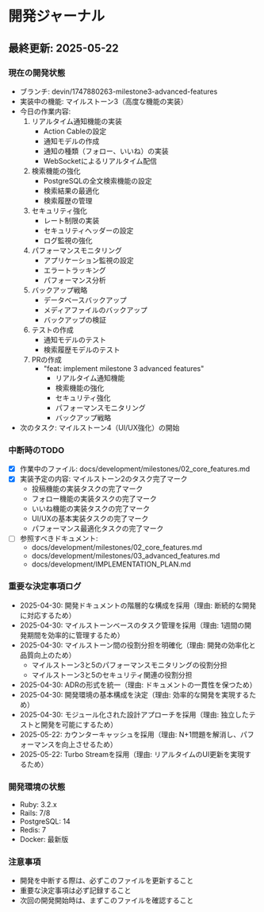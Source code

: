 # 開発ジャーナル

## 最終更新: 2025-05-22

### 現在の開発状態
- ブランチ: devin/1747880263-milestone3-advanced-features
- 実装中の機能: マイルストーン3（高度な機能の実装）
- 今日の作業内容:
  1. リアルタイム通知機能の実装
     - Action Cableの設定
     - 通知モデルの作成
     - 通知の種類（フォロー、いいね）の実装
     - WebSocketによるリアルタイム配信
  2. 検索機能の強化
     - PostgreSQLの全文検索機能の設定
     - 検索結果の最適化
     - 検索履歴の管理
  3. セキュリティ強化
     - レート制限の実装
     - セキュリティヘッダーの設定
     - ログ監視の強化
  4. パフォーマンスモニタリング
     - アプリケーション監視の設定
     - エラートラッキング
     - パフォーマンス分析
  5. バックアップ戦略
     - データベースバックアップ
     - メディアファイルのバックアップ
     - バックアップの検証
  6. テストの作成
     - 通知モデルのテスト
     - 検索履歴モデルのテスト
  7. PRの作成
     - "feat: implement milestone 3 advanced features"
       - リアルタイム通知機能
       - 検索機能の強化
       - セキュリティ強化
       - パフォーマンスモニタリング
       - バックアップ戦略
- 次のタスク: マイルストーン4（UI/UX強化）の開始

### 中断時のTODO
- [x] 作業中のファイル: docs/development/milestones/02_core_features.md
- [x] 実装予定の内容: マイルストーン2のタスク完了マーク
  - 投稿機能の実装タスクの完了マーク
  - フォロー機能の実装タスクの完了マーク
  - いいね機能の実装タスクの完了マーク
  - UI/UXの基本実装タスクの完了マーク
  - パフォーマンス最適化タスクの完了マーク
- [ ] 参照すべきドキュメント: 
  - docs/development/milestones/02_core_features.md
  - docs/development/milestones/03_advanced_features.md
  - docs/development/IMPLEMENTATION_PLAN.md

### 重要な決定事項ログ
- 2025-04-30: 開発ドキュメントの階層的な構成を採用（理由: 断続的な開発に対応するため）
- 2025-04-30: マイルストーンベースのタスク管理を採用（理由: 1週間の開発期間を効率的に管理するため）
- 2025-04-30: マイルストーン間の役割分担を明確化（理由: 開発の効率化と品質向上のため）
  - マイルストーン3と5のパフォーマンスモニタリングの役割分担
  - マイルストーン3と5のセキュリティ関連の役割分担
- 2025-04-30: ADRの形式を統一（理由: ドキュメントの一貫性を保つため）
- 2025-04-30: 開発環境の基本構成を決定（理由: 効率的な開発を実現するため）
- 2025-04-30: モジュール化された設計アプローチを採用（理由: 独立したテストと開発を可能にするため）
- 2025-05-22: カウンターキャッシュを採用（理由: N+1問題を解消し、パフォーマンスを向上させるため）
- 2025-05-22: Turbo Streamを採用（理由: リアルタイムのUI更新を実現するため）

### 開発環境の状態
- Ruby: 3.2.x
- Rails: 7/8
- PostgreSQL: 14
- Redis: 7
- Docker: 最新版

### 注意事項
- 開発を中断する際は、必ずこのファイルを更新すること
- 重要な決定事項は必ず記録すること
- 次回の開発開始時は、まずこのファイルを確認すること     